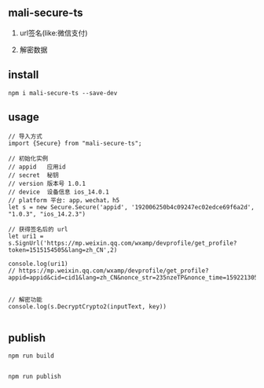 ## mali-secure-ts

1. url签名(like:微信支付)

2. 解密数据


## install

`npm i mali-secure-ts --save-dev`


## usage

```
// 导入方式
import {Secure} from "mali-secure-ts";

// 初始化实例
// appid   应用id
// secret  秘钥
// version 版本号 1.0.1
// device  设备信息 ios_14.0.1
// platform 平台: app，wechat，h5
let s = new Secure.Secure('appid', '192006250b4c09247ec02edce69f6a2d', "1.0.3", "ios_14.2.3")

// 获得签名后的 url
let uri1 = s.SignUrl('https://mp.weixin.qq.com/wxamp/devprofile/get_profile?token=1515154505&lang=zh_CN',2)

console.log(uri1)
// https://mp.weixin.qq.com/wxamp/devprofile/get_profile?appid=appid&cid=cid1&lang=zh_CN&nonce_str=235nzeTP&nonce_time=1592213055&token=1515154505&sign=1deda92a05c849a17d4a0b0c3259f8fe


// 解密功能
console.log(s.DecryptCrypto2(inputText, key))


```

## publish

```
npm run build


npm run publish
```
